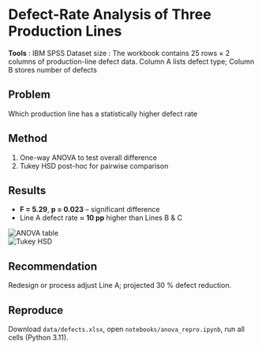 # Defect-Rate Analysis of Three Production Lines

**Tools** : IBM SPSS  Dataset size : The workbook contains 25 rows × 2 columns of production-line defect data. Column A lists defect type; Column B stores number of defects

## Problem  
Which production line has a statistically higher defect rate
## Method  
1. One-way ANOVA to test overall difference  
2. Tukey HSD post-hoc for pairwise comparison

## Results  
* **F = 5.29**, **p = 0.023** – significant difference  
* Line A defect rate ≈ **10 pp** higher than Lines B & C

![ANOVA table](images/anova_table.png)  
![Tukey HSD](images/tukey_plot.png)

## Recommendation  
Redesign or process adjust Line A; projected 30 % defect reduction.

## Reproduce  
Download `data/defects.xlsx`, open `notebooks/anova_repro.ipynb`, run all cells (Python 3.11).


